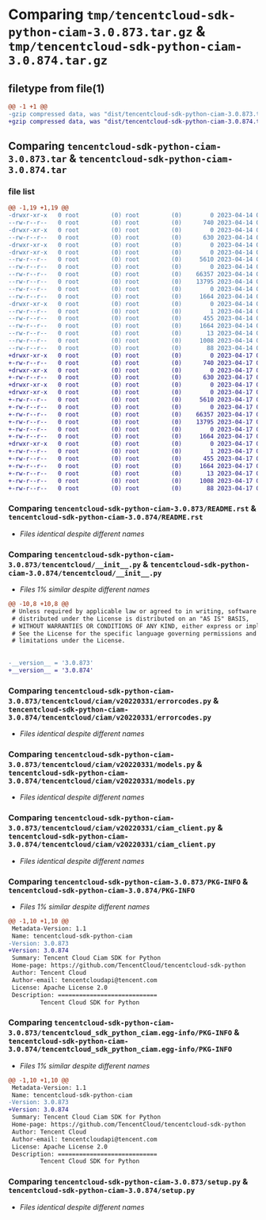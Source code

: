 # Comparing `tmp/tencentcloud-sdk-python-ciam-3.0.873.tar.gz` & `tmp/tencentcloud-sdk-python-ciam-3.0.874.tar.gz`

## filetype from file(1)

```diff
@@ -1 +1 @@
-gzip compressed data, was "dist/tencentcloud-sdk-python-ciam-3.0.873.tar", last modified: Fri Apr 14 00:24:49 2023, max compression
+gzip compressed data, was "dist/tencentcloud-sdk-python-ciam-3.0.874.tar", last modified: Mon Apr 17 00:24:30 2023, max compression
```

## Comparing `tencentcloud-sdk-python-ciam-3.0.873.tar` & `tencentcloud-sdk-python-ciam-3.0.874.tar`

### file list

```diff
@@ -1,19 +1,19 @@
-drwxr-xr-x   0 root         (0) root         (0)        0 2023-04-14 00:24:49.000000 tencentcloud-sdk-python-ciam-3.0.873/
--rw-r--r--   0 root         (0) root         (0)      740 2023-04-14 00:24:49.000000 tencentcloud-sdk-python-ciam-3.0.873/README.rst
-drwxr-xr-x   0 root         (0) root         (0)        0 2023-04-14 00:24:49.000000 tencentcloud-sdk-python-ciam-3.0.873/tencentcloud/
--rw-r--r--   0 root         (0) root         (0)      630 2023-04-14 00:24:49.000000 tencentcloud-sdk-python-ciam-3.0.873/tencentcloud/__init__.py
-drwxr-xr-x   0 root         (0) root         (0)        0 2023-04-14 00:24:49.000000 tencentcloud-sdk-python-ciam-3.0.873/tencentcloud/ciam/
-drwxr-xr-x   0 root         (0) root         (0)        0 2023-04-14 00:24:49.000000 tencentcloud-sdk-python-ciam-3.0.873/tencentcloud/ciam/v20220331/
--rw-r--r--   0 root         (0) root         (0)     5610 2023-04-14 00:24:49.000000 tencentcloud-sdk-python-ciam-3.0.873/tencentcloud/ciam/v20220331/errorcodes.py
--rw-r--r--   0 root         (0) root         (0)        0 2023-04-14 00:24:49.000000 tencentcloud-sdk-python-ciam-3.0.873/tencentcloud/ciam/v20220331/__init__.py
--rw-r--r--   0 root         (0) root         (0)    66357 2023-04-14 00:24:49.000000 tencentcloud-sdk-python-ciam-3.0.873/tencentcloud/ciam/v20220331/models.py
--rw-r--r--   0 root         (0) root         (0)    13795 2023-04-14 00:24:49.000000 tencentcloud-sdk-python-ciam-3.0.873/tencentcloud/ciam/v20220331/ciam_client.py
--rw-r--r--   0 root         (0) root         (0)        0 2023-04-14 00:24:49.000000 tencentcloud-sdk-python-ciam-3.0.873/tencentcloud/ciam/__init__.py
--rw-r--r--   0 root         (0) root         (0)     1664 2023-04-14 00:24:49.000000 tencentcloud-sdk-python-ciam-3.0.873/PKG-INFO
-drwxr-xr-x   0 root         (0) root         (0)        0 2023-04-14 00:24:49.000000 tencentcloud-sdk-python-ciam-3.0.873/tencentcloud_sdk_python_ciam.egg-info/
--rw-r--r--   0 root         (0) root         (0)        1 2023-04-14 00:24:49.000000 tencentcloud-sdk-python-ciam-3.0.873/tencentcloud_sdk_python_ciam.egg-info/dependency_links.txt
--rw-r--r--   0 root         (0) root         (0)      455 2023-04-14 00:24:49.000000 tencentcloud-sdk-python-ciam-3.0.873/tencentcloud_sdk_python_ciam.egg-info/SOURCES.txt
--rw-r--r--   0 root         (0) root         (0)     1664 2023-04-14 00:24:49.000000 tencentcloud-sdk-python-ciam-3.0.873/tencentcloud_sdk_python_ciam.egg-info/PKG-INFO
--rw-r--r--   0 root         (0) root         (0)       13 2023-04-14 00:24:49.000000 tencentcloud-sdk-python-ciam-3.0.873/tencentcloud_sdk_python_ciam.egg-info/top_level.txt
--rw-r--r--   0 root         (0) root         (0)     1008 2023-04-14 00:24:49.000000 tencentcloud-sdk-python-ciam-3.0.873/setup.py
--rw-r--r--   0 root         (0) root         (0)       88 2023-04-14 00:24:49.000000 tencentcloud-sdk-python-ciam-3.0.873/setup.cfg
+drwxr-xr-x   0 root         (0) root         (0)        0 2023-04-17 00:24:30.000000 tencentcloud-sdk-python-ciam-3.0.874/
+-rw-r--r--   0 root         (0) root         (0)      740 2023-04-17 00:24:30.000000 tencentcloud-sdk-python-ciam-3.0.874/README.rst
+drwxr-xr-x   0 root         (0) root         (0)        0 2023-04-17 00:24:30.000000 tencentcloud-sdk-python-ciam-3.0.874/tencentcloud/
+-rw-r--r--   0 root         (0) root         (0)      630 2023-04-17 00:24:30.000000 tencentcloud-sdk-python-ciam-3.0.874/tencentcloud/__init__.py
+drwxr-xr-x   0 root         (0) root         (0)        0 2023-04-17 00:24:30.000000 tencentcloud-sdk-python-ciam-3.0.874/tencentcloud/ciam/
+drwxr-xr-x   0 root         (0) root         (0)        0 2023-04-17 00:24:30.000000 tencentcloud-sdk-python-ciam-3.0.874/tencentcloud/ciam/v20220331/
+-rw-r--r--   0 root         (0) root         (0)     5610 2023-04-17 00:24:30.000000 tencentcloud-sdk-python-ciam-3.0.874/tencentcloud/ciam/v20220331/errorcodes.py
+-rw-r--r--   0 root         (0) root         (0)        0 2023-04-17 00:24:30.000000 tencentcloud-sdk-python-ciam-3.0.874/tencentcloud/ciam/v20220331/__init__.py
+-rw-r--r--   0 root         (0) root         (0)    66357 2023-04-17 00:24:30.000000 tencentcloud-sdk-python-ciam-3.0.874/tencentcloud/ciam/v20220331/models.py
+-rw-r--r--   0 root         (0) root         (0)    13795 2023-04-17 00:24:30.000000 tencentcloud-sdk-python-ciam-3.0.874/tencentcloud/ciam/v20220331/ciam_client.py
+-rw-r--r--   0 root         (0) root         (0)        0 2023-04-17 00:24:30.000000 tencentcloud-sdk-python-ciam-3.0.874/tencentcloud/ciam/__init__.py
+-rw-r--r--   0 root         (0) root         (0)     1664 2023-04-17 00:24:30.000000 tencentcloud-sdk-python-ciam-3.0.874/PKG-INFO
+drwxr-xr-x   0 root         (0) root         (0)        0 2023-04-17 00:24:30.000000 tencentcloud-sdk-python-ciam-3.0.874/tencentcloud_sdk_python_ciam.egg-info/
+-rw-r--r--   0 root         (0) root         (0)        1 2023-04-17 00:24:30.000000 tencentcloud-sdk-python-ciam-3.0.874/tencentcloud_sdk_python_ciam.egg-info/dependency_links.txt
+-rw-r--r--   0 root         (0) root         (0)      455 2023-04-17 00:24:30.000000 tencentcloud-sdk-python-ciam-3.0.874/tencentcloud_sdk_python_ciam.egg-info/SOURCES.txt
+-rw-r--r--   0 root         (0) root         (0)     1664 2023-04-17 00:24:30.000000 tencentcloud-sdk-python-ciam-3.0.874/tencentcloud_sdk_python_ciam.egg-info/PKG-INFO
+-rw-r--r--   0 root         (0) root         (0)       13 2023-04-17 00:24:30.000000 tencentcloud-sdk-python-ciam-3.0.874/tencentcloud_sdk_python_ciam.egg-info/top_level.txt
+-rw-r--r--   0 root         (0) root         (0)     1008 2023-04-17 00:24:30.000000 tencentcloud-sdk-python-ciam-3.0.874/setup.py
+-rw-r--r--   0 root         (0) root         (0)       88 2023-04-17 00:24:30.000000 tencentcloud-sdk-python-ciam-3.0.874/setup.cfg
```

### Comparing `tencentcloud-sdk-python-ciam-3.0.873/README.rst` & `tencentcloud-sdk-python-ciam-3.0.874/README.rst`

 * *Files identical despite different names*

### Comparing `tencentcloud-sdk-python-ciam-3.0.873/tencentcloud/__init__.py` & `tencentcloud-sdk-python-ciam-3.0.874/tencentcloud/__init__.py`

 * *Files 1% similar despite different names*

```diff
@@ -10,8 +10,8 @@
 # Unless required by applicable law or agreed to in writing, software
 # distributed under the License is distributed on an "AS IS" BASIS,
 # WITHOUT WARRANTIES OR CONDITIONS OF ANY KIND, either express or implied.
 # See the License for the specific language governing permissions and
 # limitations under the License.
 
 
-__version__ = '3.0.873'
+__version__ = '3.0.874'
```

### Comparing `tencentcloud-sdk-python-ciam-3.0.873/tencentcloud/ciam/v20220331/errorcodes.py` & `tencentcloud-sdk-python-ciam-3.0.874/tencentcloud/ciam/v20220331/errorcodes.py`

 * *Files identical despite different names*

### Comparing `tencentcloud-sdk-python-ciam-3.0.873/tencentcloud/ciam/v20220331/models.py` & `tencentcloud-sdk-python-ciam-3.0.874/tencentcloud/ciam/v20220331/models.py`

 * *Files identical despite different names*

### Comparing `tencentcloud-sdk-python-ciam-3.0.873/tencentcloud/ciam/v20220331/ciam_client.py` & `tencentcloud-sdk-python-ciam-3.0.874/tencentcloud/ciam/v20220331/ciam_client.py`

 * *Files identical despite different names*

### Comparing `tencentcloud-sdk-python-ciam-3.0.873/PKG-INFO` & `tencentcloud-sdk-python-ciam-3.0.874/PKG-INFO`

 * *Files 1% similar despite different names*

```diff
@@ -1,10 +1,10 @@
 Metadata-Version: 1.1
 Name: tencentcloud-sdk-python-ciam
-Version: 3.0.873
+Version: 3.0.874
 Summary: Tencent Cloud Ciam SDK for Python
 Home-page: https://github.com/TencentCloud/tencentcloud-sdk-python
 Author: Tencent Cloud
 Author-email: tencentcloudapi@tencent.com
 License: Apache License 2.0
 Description: ============================
         Tencent Cloud SDK for Python
```

### Comparing `tencentcloud-sdk-python-ciam-3.0.873/tencentcloud_sdk_python_ciam.egg-info/PKG-INFO` & `tencentcloud-sdk-python-ciam-3.0.874/tencentcloud_sdk_python_ciam.egg-info/PKG-INFO`

 * *Files 1% similar despite different names*

```diff
@@ -1,10 +1,10 @@
 Metadata-Version: 1.1
 Name: tencentcloud-sdk-python-ciam
-Version: 3.0.873
+Version: 3.0.874
 Summary: Tencent Cloud Ciam SDK for Python
 Home-page: https://github.com/TencentCloud/tencentcloud-sdk-python
 Author: Tencent Cloud
 Author-email: tencentcloudapi@tencent.com
 License: Apache License 2.0
 Description: ============================
         Tencent Cloud SDK for Python
```

### Comparing `tencentcloud-sdk-python-ciam-3.0.873/setup.py` & `tencentcloud-sdk-python-ciam-3.0.874/setup.py`

 * *Files identical despite different names*

